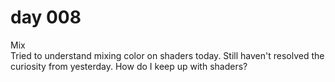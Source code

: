 # day 008
Mix<br>
Tried to understand mixing color on shaders today. Still haven't resolved the curiosity from yesterday. How do I keep up with shaders? 